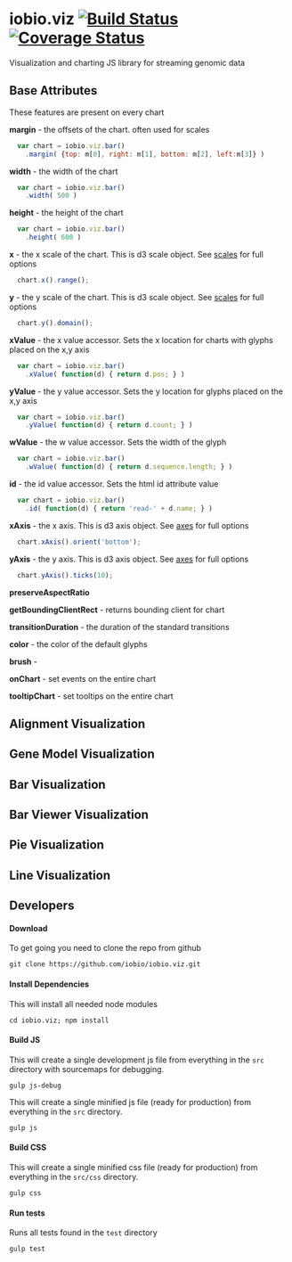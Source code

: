 # iobio.viz [![Build Status](https://travis-ci.org/iobio/iobio.viz.svg?branch=master)](https://travis-ci.org/iobio/iobio.viz) [![Coverage Status](https://coveralls.io/repos/iobio/iobio.viz/badge.svg?branch=master)](https://coveralls.io/r/iobio/iobio.viz?branch=master)
Visualization and charting JS library for streaming genomic data

## Base Attributes
These features are present on every chart

**margin** -  the offsets of the chart. often used for scales 
```JavaScript
  var chart = iobio.viz.bar()
    .margin( {top: m[0], right: m[1], bottom: m[2], left:m[3]} )
```

**width** -  the width of the chart 
```JavaScript
  var chart = iobio.viz.bar()
    .width( 500 )
```
	
**height** -  the height of the chart
```JavaScript
  var chart = iobio.viz.bar()
    .height( 600 )
```
	
**x** - the x scale of the chart. This is d3 scale object. See [scales](https://github.com/mbostock/d3/wiki/Scales) for full options
```JavaScript
  chart.x().range();
```
	
**y** - the y scale of the chart. This is d3 scale object. See [scales](https://github.com/mbostock/d3/wiki/Scales) for full options
```JavaScript
  chart.y().domain();
```
	
**xValue** - the x value accessor. Sets the x location for charts with glyphs placed on the x,y axis
```JavaScript
  var chart = iobio.viz.bar()
    .xValue( function(d) { return d.pos; } )
```
	
**yValue** - the y value accessor. Sets the y location for glyphs placed on the x,y axis
```JavaScript
  var chart = iobio.viz.bar()
    .yValue( function(d) { return d.count; } )
```
	
**wValue** - the w value accessor. Sets the width of the glyph
```JavaScript
  var chart = iobio.viz.bar()
    .wValue( function(d) { return d.sequence.length; } )
```
	
**id** - the id value accessor. Sets the html id attribute value
```JavaScript
  var chart = iobio.viz.bar()
    .id( function(d) { return 'read-' + d.name; } )
```
	
**xAxis** - the x axis. This is d3 axis object. See [axes](https://github.com/mbostock/d3/wiki/SVG-Axes) for full options
```JavaScript
  chart.xAxis().orient('bottom');    
```

**yAxis** - the y axis. This is d3 axis object. See [axes](https://github.com/mbostock/d3/wiki/SVG-Axes) for full options
```JavaScript
  chart.yAxis().ticks(10);
```
	
**preserveAspectRatio**
	
**getBoundingClientRect** - returns bounding client for chart
	
**transitionDuration** - the duration of the standard transitions
	
**color** - the color of the default glyphs
	
**brush** - 
	
**onChart** - set events on the entire chart

**tooltipChart** - set tooltips on the entire chart

## Alignment Visualization

## Gene Model Visualization

## Bar Visualization

## Bar Viewer Visualization

## Pie Visualization

## Line Visualization

## Developers

#### Download 
To get going you need to clone the repo from github
```
git clone https://github.com/iobio/iobio.viz.git
```

#### Install Dependencies
This will install all needed node modules
```
cd iobio.viz; npm install
```


#### Build JS
This will create a single development js file from everything in the ```src``` directory with sourcemaps for debugging.
```
gulp js-debug
```

This will create a single minified js file (ready for production) from everything in the ```src``` directory.
```
gulp js
```

#### Build CSS
This will create a single minified css file (ready for production) from everything in the ```src/css``` directory.
```
gulp css
```

#### Run tests
Runs all tests found in the ```test``` directory
```
gulp test
```